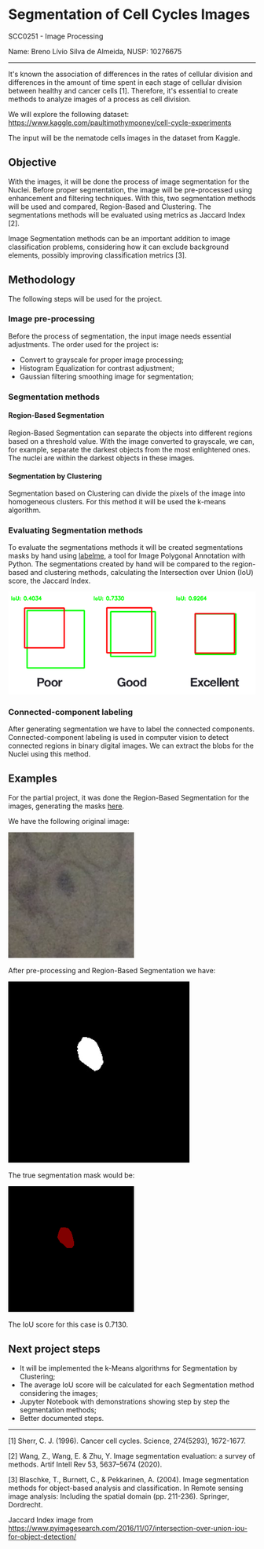 # Segmentation of Cell Cycles Images

SCC0251 - Image Processing

Name: Breno Lívio Silva de Almeida, NUSP: 10276675

---

It's known the association of differences in the rates of cellular division and differences in the amount of time spent in each stage of cellular division between healthy and cancer cells [1]. Therefore, it's essential to create methods to analyze images of a process as cell division.

We will explore the following dataset:
https://www.kaggle.com/paultimothymooney/cell-cycle-experiments

The input will be the nematode cells images in the dataset from Kaggle.

## Objective

With the images, it will be done the process of image segmentation for the Nuclei. Before proper segmentation, the image will be pre-processed using enhancement and filtering techniques. With this, two segmentation methods will be used and compared, Region-Based and Clustering. The segmentations methods will be evaluated using metrics as Jaccard Index [2].

Image Segmentation methods can be an important addition to image classification problems, considering how it can exclude background elements, possibly improving classification metrics [3].

## Methodology

The following steps will be used for the project.

### Image pre-processing

Before the process of segmentation, the input image needs essential adjustments. The order used for the project is:

- Convert to grayscale for proper image processing;
- Histogram Equalization for contrast adjustment;
- Gaussian filtering smoothing image for segmentation;

### Segmentation methods

#### Region-Based Segmentation

Region-Based Segmentation can separate the objects into different regions based on a threshold value. With the image converted to grayscale, we can, for example, separate the darkest objects from the most enlightened ones. The nuclei are within the darkest objects in these images.

#### Segmentation by Clustering

Segmentation based on Clustering can divide the pixels of the image into homogeneous clusters. For this method it will be used the k-means algorithm.

### Evaluating Segmentation methods

To evaluate the segmentations methods it will be created segmentations masks by hand using [labelme](https://github.com/wkentaro/labelme), a tool for Image Polygonal Annotation with Python. The segmentations created by hand will be compared to the region-based and clustering methods, calculating the Intersection over Union (IoU) score, the Jaccard Index.

![IoU](https://raw.githubusercontent.com/brenoslivio/SegmentationCellCycles/main/Images/iou_examples.png)

### Connected-component labeling

After generating segmentation we have to label the connected components. Connected-component labeling is used in computer vision to detect connected regions in binary digital images. We can extract the blobs for the Nuclei using this method.

## Examples

For the partial project, it was done the Region-Based Segmentation for the images, generating the masks [here](https://github.com/brenoslivio/SegmentationCellCycles/tree/main/Data/Threshold).

We have the following original image:

![Original](https://raw.githubusercontent.com/brenoslivio/SegmentationCellCycles/main/Images/I4.jpg)

After pre-processing and Region-Based Segmentation we have:

![Segmented](https://raw.githubusercontent.com/brenoslivio/SegmentationCellCycles/main/Images/I4_threshold.jpg)

The true segmentation mask would be:

![TrueMask](https://raw.githubusercontent.com/brenoslivio/SegmentationCellCycles/main/Images/I4_TrueMask.png)

The IoU score for this case is 0.7130.

## Next project steps

- It will be implemented the k-Means algorithms for Segmentation by Clustering;
- The average IoU score will be calculated for each Segmentation method considering the images;
- Jupyter Notebook with demonstrations showing step by step the segmentation methods;
- Better documented steps.

---

[1] Sherr, C. J. (1996). Cancer cell cycles. Science, 274(5293), 1672-1677.

[2] Wang, Z., Wang, E. & Zhu, Y. Image segmentation evaluation: a survey of methods. Artif Intell Rev 53, 5637–5674 (2020).

[3] Blaschke, T., Burnett, C., & Pekkarinen, A. (2004). Image segmentation methods for object-based analysis and classification. In Remote sensing image analysis: Including the spatial domain (pp. 211-236). Springer, Dordrecht.

Jaccard Index image from https://www.pyimagesearch.com/2016/11/07/intersection-over-union-iou-for-object-detection/
